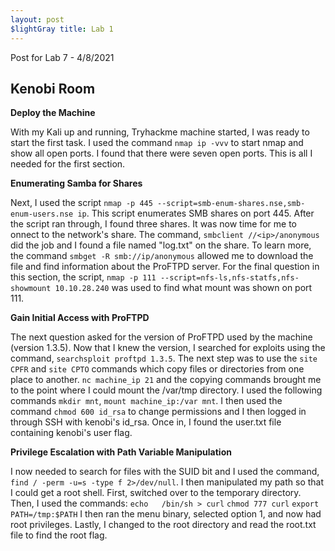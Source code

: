 ```yaml
---
layout: post 
$lightGray title: Lab 1 
---
```


Post for Lab 7 - 4/8/2021


## **Kenobi Room**


**Deploy the Machine**

With my Kali up and running, Tryhackme machine started, I was ready to start the first task. I used the command `nmap ip -vvv` to start nmap and show all open ports. I found that there were seven open ports. This is all I needed for the first section.


**Enumerating Samba for Shares**

Next, I used the script `nmap -p 445 --script=smb-enum-shares.nse,smb-enum-users.nse ip`. This script enumerates SMB shares on port 445. After the script ran through, I found three shares. It was now time for me to onnect to the network's share. The command, `smbclient //<ip>/anonymous` did the job and I found a file named "log.txt" on the share. To learn more, the command `smbget -R smb://ip/anonymous` allowed me to download the file and find information about the ProFTPD server. For the final question in this section, the script, `nmap -p 111 --script=nfs-ls,nfs-statfs,nfs-showmount 10.10.28.240` was used to find what mount was shown on port 111.

**Gain Initial Access with ProFTPD**

The next question asked for the version of ProFTPD used by the machine (version 1.3.5). Now that I knew the version, I searched for exploits using the command, `searchsploit proftpd 1.3.5`. The next step was to use the `site CPFR` and `site CPTO` commands which copy files or directories from one place to another. `nc machine_ip 21` and the copying commands brought me to the point where I could mount the /var/tmp directory. I used the following commands `mkdir mnt`, `mount machine_ip:/var mnt`. I then used the command `chmod 600 id_rsa` to change permissions and I then logged in through SSH with kenobi's id_rsa. Once in, I found the user.txt file containing kenobi's user flag. 

**Privilege Escalation with Path Variable Manipulation**

I now needed to search for files with the SUID bit and I used the command, `find / -perm -u=s -type f 2>/dev/null`. I then manipulated my path so that I could get a root shell. First, switched over to the temporary directory. Then, I used the commands:
                                                        `echo   /bin/sh > curl`
                                                        `chmod 777 curl`
                                                        `export PATH=/tmp:$PATH`
I then ran the menu binary, selected option 1, and now had root privileges. Lastly, I changed to the root directory and read the root.txt file to find the root flag. 
